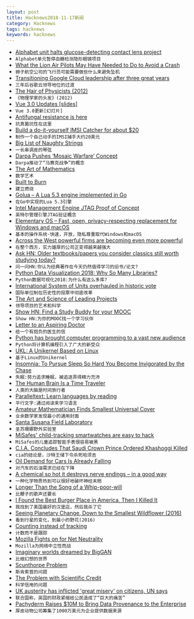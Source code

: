 ```yaml
---
layout: post
title: Hacknews2018-11-17新闻
category: Hacknews
tags: hacknews
keywords: hacknews
---
```




- [Alphabet unit halts glucose-detecting contact lens project](https://www.reuters.com/article/us-alphabet-verily/alphabet-unit-halts-glucose-detecting-contact-lens-project-idUSKCN1NL2B5)
- `Alphabet单元暂停血糖检测隐形眼镜项目`
- [What the Lion Air Pilots May Have Needed to Do to Avoid a Crash](https://www.nytimes.com/interactive/2018/11/16/world/asia/lion-air-crash-cockpit.html)
- `狮子航空公司的飞行员可能需要做些什么来避免坠机`
- [Transitioning Google Cloud leadership after three great years](https://cloud.google.com/blog/topics/inside-google-cloud/transitioning-google-cloud-after-three-great-years)
- `三年后谷歌云领导地位的过渡`
- [The Hair of Physicists (2012)](http://blog.nuclearsecrecy.com/2012/06/22/friday-image-the-hair-physicists-1930s/)
- `《物理学家的头发》(2012)`
- [Vue 3.0 Updates [slides]](https://docs.google.com/presentation/d/1yhPGyhQrJcpJI2ZFvBme3pGKaGNiLi709c37svivv0o/preview?slide=id.p)
- `Vue 3.0更新[幻灯片]`
- [Antifungal resistance is here](https://www.theatlantic.com/science/archive/2018/11/when-tulips-kill/574489/)
- `抗真菌抗性在这里`
- [Build a do-it-yourself IMSI Catcher for about $20](https://motherboard.vice.com/en_us/article/gy7qm9/how-i-made-imsi-catcher-cheap-amazon-github)
- `制作一个自己动手的IMSI捕手大约20美元`
- [Big List of Naughty Strings](https://github.com/minimaxir/big-list-of-naughty-strings)
- `一长串调皮的琴弦`
- [Darpa Pushes ‘Mosaic Warfare’ Concept](http://www.nationaldefensemagazine.org/articles/2018/11/16/darpa-pushes-mosaic-warfare-concept)
- `Darpa推动了“马赛克战争”的概念`
- [The Art of Mathematics](https://krieger.jhu.edu/magazine/fall-2018-v16n1/the-art-of-mathematics/)
- `数学艺术`
- [Built to Burn](https://99percentinvisible.org/episode/built-to-burn/)
- `建立燃烧`
- [Golua – A Lua 5.3 engine implemented in Go](https://github.com/Azure/golua)
- `在Go中实现的Lua 5.3引擎`
- [Intel Management Engine JTAG Proof of Concept](https://github.com/ptresearch/IntelTXE-PoC)
- `英特尔管理引擎JTAG验证概念`
- [Elementary OS – Fast, open, privacy-respecting replacement for Windows and macOS](https://elementary.io/)
- `基本的操作系统-快速，开放，隐私尊重取代Windows和macOS`
- [Across the West powerful firms are becoming even more powerful](https://www.economist.com/special-report/2018/11/15/across-the-west-powerful-firms-are-becoming-even-more-powerful)
- `在整个西方，实力雄厚的公司正变得越来越强大`
- [Ask HN: Older textbooks/papers you consider classics still worth studying today?](item?id=18469649)
- `问一问HN:你认为经典著作在今天仍然值得学习的旧书/论文?`
- [Python Data Visualization 2018: Why So Many Libraries?](https://www.anaconda.com/blog/developer-blog/python-data-visualization-2018-why-so-many-libraries/)
- `Python数据可视化2018:为什么有这么多库?`
- [International System of Units overhauled in historic vote](http://www.npl.co.uk/news/international-system-of-units-overhauled-in-historic-vote)
- `国际单位制在历史性的投票中彻底改革`
- [The Art and Science of Leading Projects](https://www.teamgantt.com/art-science-of-leading-projects)
- `领导项目的艺术和科学`
- [Show HN: Find a Study Buddy for your MOOC](https://stacks.courses/)
- `Show HN:为你的MOOC找一个学习伙伴`
- [Letter to an Aspiring Doctor](https://www.firstthings.com/article/2018/12/letter-to-an-aspiring-doctor)
- `给一个有抱负的医生的信`
- [Python has brought computer programming to a vast new audience](https://www.economist.com/science-and-technology/2018/07/19/python-has-brought-computer-programming-to-a-vast-new-audience)
- `Python将计算机编程引入了广大的新受众`
- [UKL: A Unikernel Based on Linux](https://next.redhat.com/2018/11/14/ukl-a-unikernel-based-on-linux/)
- `基于Linux的Unikernel`
- [Insomnia: To Pursue Sleep So Hard You Become Invigorated by the Chase](https://longreads.com/2018/11/15/insomnia-to-pursue-sleep-so-hard-you-become-invigorated-by-the-chase/)
- `失眠:努力追求睡眠，被追逐弄得精力充沛`
- [The Human Brain Is a Time Traveler](https://www.nytimes.com/interactive/2018/11/15/magazine/tech-design-ai-prediction.html)
- `人类的大脑是时间旅行者`
- [Paralleltext: Learn languages by reading](http://paralleltext.io/)
- `平行文字:通过阅读来学习语言`
- [Amateur Mathematician Finds Smallest Universal Cover](https://www.quantamagazine.org/amateur-mathematician-finds-smallest-universal-cover-20181115/)
- `业余数学家发现最小的通用封面`
- [Santa Susana Field Laboratory](https://en.wikipedia.org/wiki/Santa_Susana_Field_Laboratory)
- `圣苏珊娜野外实验室`
- [MiSafes&#39; child-tracking smartwatches are easy to hack](https://www.bbc.com/news/technology-46195189)
- `MiSafes的儿童追踪智能手表很容易被黑`
- [C.I.A. Concludes That Saudi Crown Prince Ordered Khashoggi Killed](https://www.nytimes.com/2018/11/16/us/politics/cia-saudi-crown-prince-khashoggi.html)
- `cia的结论是，沙特王储下令杀死哈须吉`
- [Oil Demand for Cars Is Already Falling](https://www.bloomberg.com/opinion/articles/2018-11-16/oil-demand-for-cars-and-transportation-is-already-falling)
- `对汽车的石油需求已经在下降`
- [A chemical so hot it destroys nerve endings – in a good way](https://www.wired.com/story/resiniferatoxin/)
- `一种化学物质热到可以很好地破坏神经末梢`
- [Longer Than the Song of a Whip-poor-will](https://www.oxfordamerican.org/item/1648-longer-than-the-song-of-a-whip-poor-will)
- `比鞭子的歌声还要长`
- [I Found the Best Burger Place in America, Then I Killed It](https://www.thrillist.com/eat/portland/stanichs-closed-will-it-reopen-burger-quest)
- `我找到了美国最好的汉堡店，然后我杀了它`
- [Seeing Planetary Change, Down to the Smallest Wildflower (2016)](http://www.averyreview.com/issues/16/seeing-planetary-change)
- `看到行星的变化，到最小的野花(2016)`
- [Counting instead of tracking](https://fcused.at/2018/counting-instead-of-tracking.html)
- `计数而不是跟踪`
- [Mozilla Fights on for Net Neutrality](https://blog.mozilla.org/blog/2018/11/16/mozilla-fights-on-for-net-neutrality/)
- `Mozilla为网络中立性而战`
- [Imaginary worlds dreamed by BigGAN](http://aiweirdness.com/post/178619746932/imaginary-worlds-dreamed-by-biggan)
- `比根幻想的世界`
- [Scunthorpe Problem](https://en.wikipedia.org/wiki/Scunthorpe_problem)
- `斯肯索普的问题`
- [The Problem with Scientific Credit](http://nautil.us/issue/66/clockwork/the-problem-with-scientific-credit)
- `科学信用的问题`
- [UK austerity has inflicted &#39;great misery&#39; on citizens, UN says](https://www.theguardian.com/society/2018/nov/16/uk-austerity-has-inflicted-great-misery-on-citizens-un-says)
- `联合国称，英国的财政紧缩给公民造成了“巨大的痛苦”`
- [Pachyderm Raises $10M to Bring Data Provenance to the Enterprise](http://www.pachyderm.io/2018/11/15/Series-A.html)
- `厚皮动物公司筹集了1000万美元为企业提供数据来源`

